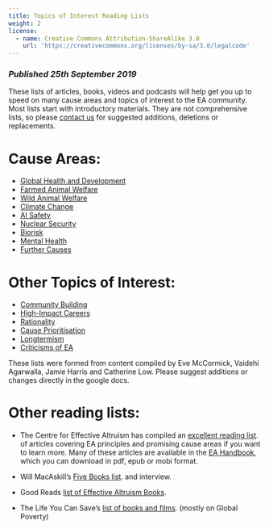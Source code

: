 ```yaml
---
title: Topics of Interest Reading Lists
weight: 2
license:
  - name: Creative Commons Attribution-ShareAlike 3.0
    url: 'https://creativecommons.org/licenses/by-sa/3.0/legalcode'
---
```

### _Published 25th September 2019_

These lists of articles, books, videos and podcasts will help get you up to speed on many cause areas and topics of interest to the EA community. Most lists start with introductory materials. They are not comprehensive lists, so please <a target="_blank" href="/contact-lean/">contact us</a> for suggested additions, deletions or replacements. 


# Cause Areas:

* <a target="_blank" href="https://docs.google.com/document/d/1cecBfierFprRdkhbbRjRdD8ujdNpDR2LOQtS8dzMC1M/edit#">Global Health and Development</a>
* <a target="_blank" href="https://docs.google.com/document/d/1-mfbLjFY3QLJYdS_RYxKlBYBPIv2tYDYBIqYbX9pM_8/edit#">Farmed Animal Welfare</a>
* <a target="_blank" href="https://docs.google.com/document/d/1LVCj4omt-bceh26U5nj8q1Mv_3-lcNbirieYLCGLZCM/edit#">Wild Animal Welfare</a>
* <a target="_blank" href="https://docs.google.com/document/d/1uGA8lPjPXSkuSdrFGubDVbDBO2Yfke8uijsN1_vfsVY/edit#">Climate Change</a>
* <a target="_blank" href="https://docs.google.com/document/d/15v2uWwsKfSBdAolqrr0dPOQUDUCrwVULQZHVmhSj2-Q/edit#">AI Safety</a>
* <a target="_blank" href="https://docs.google.com/document/d/1xSuVG9vMiR6okYiSvc-jW1hsdlp5HxiLO7RIKyEr_LU/edit">Nuclear Security</a>
* <a target="_blank" href="https://drive.google.com/open?id=1uJ7MCDk0L-4znTe1Oiii5Ggc0Jh0xKf-E4Y2E9A3WFs">Biorisk</a>
* <a target="_blank" href="https://docs.google.com/document/d/1VOte0hgR-7h0k9m66j3dr6_FJtI07pwY5EzgiBxkTeM/edit">Mental Health</a>
* <a target="_blank" href="https://docs.google.com/document/d/16UZ1yuh3IOdfxmJKPOBu5hvTxUxbx_QBo2x2i_P60to/edit#">Further Causes</a>

# Other Topics of Interest:
* <a target="_blank" href="https://docs.google.com/document/d/1AHhQK4z_RNvyhdu3KaYzKqomcGW-zUDZh8Vjh4qVjv0/edit#">Community Building</a>
* <a target="_blank" href="https://docs.google.com/document/d/1AUQ2174Y_qYJn22Gjd6wpMisX7_VxFOORe7g6c88rvM/edit#">High-Impact Careers</a>
* <a target="_blank" href="https://docs.google.com/document/d/1XR09jhm483V4kGJ6P4vWO-tLgDephekpgUlhhhMykec/edit#heading=h.lg3wnovma450">Rationality</a>
* <a target="_blank" href="https://docs.google.com/document/d/1JgherRLP5dPZ6rqxLXw0aJDl5Pv-N6UDaBrWL2KfxPU/edit#">Cause Prioritisation</a>
* <a target="_blank" href="https://drive.google.com/open?id=1orfPyWps4bgPmEbZpPxChwy4_7tGTmVNpjHB51c4NPc">Longtermism</a>
* <a target="_blank" href="https://docs.google.com/document/d/1S8wtezuQTC0YIYdefWSiA-yJefVL8nP1mH1D2IPYTBE/edit#heading=h.avbpqexvhea">Criticisms of EA</a>

These lists were formed from content compiled by Eve McCormick, Vaidehi Agarwalla, Jamie Harris and Catherine Low. Please suggest additions or changes directly in the google docs.

# Other reading lists:
* The Centre for Effective Altruism has compiled an <a target="_blank" href="https://www.effectivealtruism.org/resources/">excellent reading list</a>.  of articles covering EA principles and promising cause areas if you want to learn more. Many of these articles are available in the <a target="_blank" href="https://www.effectivealtruism.org/handbook/">EA Handbook</a>, which you can download in pdf, epub or mobi format. 

* Will MacAskill’s <a target="_blank" href="https://fivebooks.com/best-books/effective-altruism-will-macaskill/">Five Books list</a>.  and interview. 
* Good Reads <a target="_blank" href="https://www.goodreads.com/list/show/107382.Effective_Altruism_Books">list of Effective Altruism Books</a>.
* The Life You Can Save’s <a target="_blank" href="https://docs.google.com/document/d/1O8yiwLg2jWP4RYKaD5MM0xtCr5VbsUt5OPrSdDZEtls/edit">list of books and films</a>.  (mostly on Global Poverty)
 
